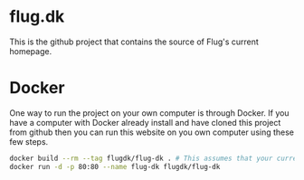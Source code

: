 # flug.dk

This is the github project that contains the source of Flug's current homepage.

# Docker
One way to run the project on your own computer is through Docker. If you have a computer with Docker already install and have cloned this project from github then you can run this website on you own computer using these few steps.

```bash
docker build --rm --tag flugdk/flug-dk . # This assumes that your current folder is the folder with the Dockerfile
docker run -d -p 80:80 --name flug-dk flugdk/flug-dk
```


